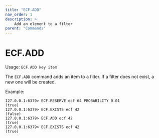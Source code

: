```yaml
---
title: "ECF.ADD"
nav_order: 1
description: >
    Add an element to a filter
parent: "Commands"
---
```


# ECF.ADD

Usage: `ECF.ADD key item`

The `ECF.ADD` command adds an item to a filter. If a filter does not exist, a new one will be created.

Example:
```
127.0.0.1:6379> ECF.RESERVE ecf 64 PROBABILITY 0.01
(true)
127.0.0.1:6379> ECF.EXISTS ecf 42
(false)
127.0.0.1:6379> ECF.ADD ecf 42
(true)
127.0.0.1:6379> ECF.EXISTS ecf 42
(true)
```